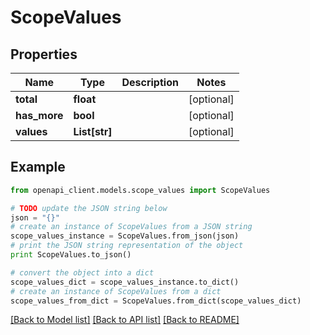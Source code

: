 # ScopeValues


## Properties
Name | Type | Description | Notes
------------ | ------------- | ------------- | -------------
**total** | **float** |  | [optional] 
**has_more** | **bool** |  | [optional] 
**values** | **List[str]** |  | [optional] 

## Example

```python
from openapi_client.models.scope_values import ScopeValues

# TODO update the JSON string below
json = "{}"
# create an instance of ScopeValues from a JSON string
scope_values_instance = ScopeValues.from_json(json)
# print the JSON string representation of the object
print ScopeValues.to_json()

# convert the object into a dict
scope_values_dict = scope_values_instance.to_dict()
# create an instance of ScopeValues from a dict
scope_values_from_dict = ScopeValues.from_dict(scope_values_dict)
```
[[Back to Model list]](../README.md#documentation-for-models) [[Back to API list]](../README.md#documentation-for-api-endpoints) [[Back to README]](../README.md)


